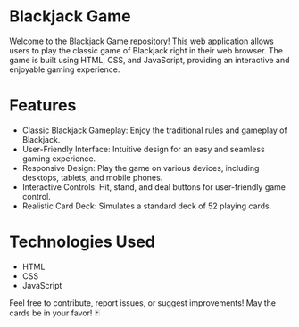 # Blackjack Game
Welcome to the Blackjack Game repository! This web application allows users to play the classic game of Blackjack right in their web browser. The game is built using HTML, CSS, and JavaScript, providing an interactive and enjoyable gaming experience.

# Features
- Classic Blackjack Gameplay: Enjoy the traditional rules and gameplay of Blackjack.
- User-Friendly Interface: Intuitive design for an easy and seamless gaming experience.
- Responsive Design: Play the game on various devices, including desktops, tablets, and mobile phones.
- Interactive Controls: Hit, stand, and deal buttons for user-friendly game control.
- Realistic Card Deck: Simulates a standard deck of 52 playing cards.

# Technologies Used
- HTML
- CSS
- JavaScript

Feel free to contribute, report issues, or suggest improvements! May the cards be in your favor! 🃏
